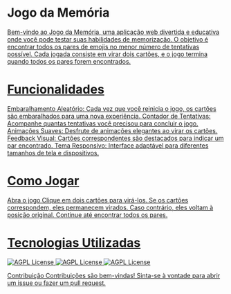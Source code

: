 # Jogo da Memória<a href="[https://guiapol.github.io/Game-Detona-Ralph/](https://guiapol.github.io/Jogo-da-memoria/)" target="_blank">

Bem-vindo ao Jogo da Memória, uma aplicação web divertida e educativa onde você pode testar suas habilidades de memorização. O objetivo é encontrar todos os pares de emojis no menor número de tentativas possível. Cada jogada consiste em virar dois cartões, e o jogo termina quando todos os pares forem encontrados.

# Funcionalidades
Embaralhamento Aleatório: Cada vez que você reinicia o jogo, os cartões são embaralhados para uma nova experiência.
Contador de Tentativas: Acompanhe quantas tentativas você precisou para concluir o jogo.
Animações Suaves: Desfrute de animações elegantes ao virar os cartões.
Feedback Visual: Cartões correspondentes são destacados para indicar um par encontrado.
Tema Responsivo: Interface adaptável para diferentes tamanhos de tela e dispositivos.

# Como Jogar
Abra o jogo 
Clique em dois cartões para virá-los.
Se os cartões correspondem, eles permanecem virados. Caso contrário, eles voltam à posição original.
Continue até encontrar todos os pares.

# Tecnologias Utilizadas
![AGPL License](https://img.shields.io/badge/HTML5-E34F26?style=for-the-badge&logo=html5&logoColor=white)
![AGPL License](https://img.shields.io/badge/CSS3-1572B6?style=for-the-badge&logo=css3&logoColor=white)
![AGPL License](https://img.shields.io/badge/JavaScript-F7DF1E?style=for-the-badge&logo=javascript&logoColor=black)

Contribuição
Contribuições são bem-vindas! Sinta-se à vontade para abrir um issue ou fazer um pull request.
